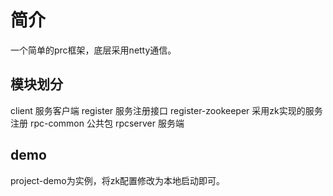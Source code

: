# 简介
一个简单的prc框架，底层采用netty通信。

## 模块划分

client 服务客户端
register 服务注册接口
register-zookeeper 采用zk实现的服务注册
rpc-common 公共包
rpcserver 服务端

## demo
project-demo为实例，将zk配置修改为本地启动即可。

